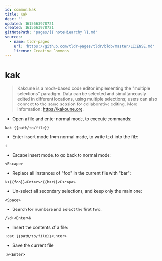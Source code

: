 ```yaml
---
id: common.kak
title: Kak
desc: ''
updated: 1615663978721
created: 1615663978721
gitNotePath: 'pages/{{ noteHiearchy }}.md'
sources:
  - name: tldr-pages
    url: 'https://github.com/tldr-pages/tldr/blob/master/LICENSE.md'
    license: Creative Commons
---
```

# kak

> Kakoune is a mode-based code editor implementing the "multiple selections" paradigm.
> Data can be selected and simultaneously edited in different locations, using multiple selections; users can also connect to the same session for collaborative editing.
> More information: <https://kakoune.org>.

- Open a file and enter normal mode, to execute commands:

`kak {{path/to/file}}`

- Enter insert mode from normal mode, to write text into the file:

`i`

- Escape insert mode, to go back to normal mode:

`<Escape>`

- Replace all instances of "foo" in the current file with "bar":

`%s{{foo}}<Enter>c{{bar}}<Escape>`

- Un-select all secondary selections, and keep only the main one:

`<Space>`

- Search for numbers and select the first two:

`/\d+<Enter>N`

- Insert the contents of a file:

`!cat {{path/to/file}}<Enter>`

- Save the current file:

`:w<Enter>`

